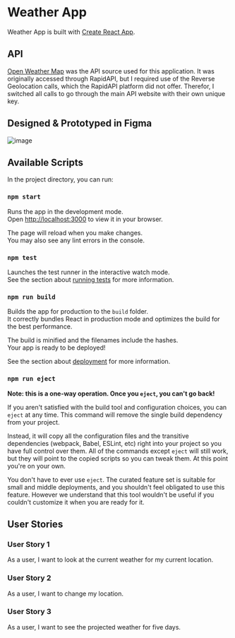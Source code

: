 # Weather App

Weather App is built with [Create React App](https://github.com/facebook/create-react-app).

## API
[Open Weather Map](https://openweathermap.org/) was the API source used for this application. It was originally accessed through RapidAPI, but I required use of the Reverse Geolocation calls, which the RapidAPI platform did not offer. Therefor, I switched all calls to go through the main API website with their own unique key.

## Designed & Prototyped in Figma
![image](https://user-images.githubusercontent.com/71335643/148299203-918cbe9f-6c47-4dc8-b849-c5f8315e9c15.png)

## Available Scripts

In the project directory, you can run:

### `npm start`

Runs the app in the development mode.\
Open [http://localhost:3000](http://localhost:3000) to view it in your browser.

The page will reload when you make changes.\
You may also see any lint errors in the console.

### `npm test`

Launches the test runner in the interactive watch mode.\
See the section about [running tests](https://facebook.github.io/create-react-app/docs/running-tests) for more information.

### `npm run build`

Builds the app for production to the `build` folder.\
It correctly bundles React in production mode and optimizes the build for the best performance.

The build is minified and the filenames include the hashes.\
Your app is ready to be deployed!

See the section about [deployment](https://facebook.github.io/create-react-app/docs/deployment) for more information.

### `npm run eject`

**Note: this is a one-way operation. Once you `eject`, you can't go back!**

If you aren't satisfied with the build tool and configuration choices, you can `eject` at any time. This command will remove the single build dependency from your project.

Instead, it will copy all the configuration files and the transitive dependencies (webpack, Babel, ESLint, etc) right into your project so you have full control over them. All of the commands except `eject` will still work, but they will point to the copied scripts so you can tweak them. At this point you're on your own.

You don't have to ever use `eject`. The curated feature set is suitable for small and middle deployments, and you shouldn't feel obligated to use this feature. However we understand that this tool wouldn't be useful if you couldn't customize it when you are ready for it.

## User Stories

### User Story 1
As a user, I want to look at the current weather for my current location.

### User Story 2
As a user, I want to change my location.

### User Story 3
As a user, I want to see the projected weather for five days.
 
